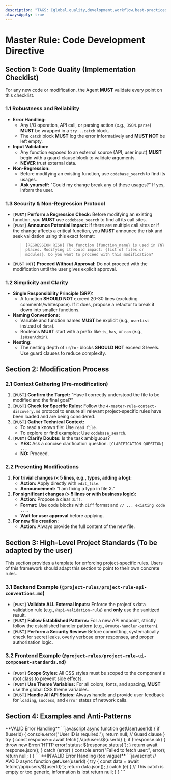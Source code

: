 ```yaml
---
description: "TAGS: [global,quality,development,workflow,best-practices] | TRIGGERS: code,develop,modify,refactor,implement,fix | SCOPE: global | DESCRIPTION: A foundational directive for all code development, defining checklists for quality, reliability, and clarity, as well as a strict process for making modifications."
alwaysApply: true
---
```

# Master Rule: Code Development Directive

## Section 1: Code Quality (Implementation Checklist)
For any new code or modification, the Agent **MUST** validate every point on this checklist.

### 1.1 Robustness and Reliability
- **Error Handling:**
    - Any I/O operation, API call, or parsing action (e.g., `JSON.parse`) **MUST** be wrapped in a `try...catch` block.
    - The `catch` block **MUST** log the error informatively and **MUST NOT** be left empty.
- **Input Validation:**
    - Any function exposed to an external source (API, user input) **MUST** begin with a guard-clause block to validate arguments.
    - **NEVER** trust external data.
- **Non-Regression:**
    - Before modifying an existing function, use `codebase_search` to find its usages.
    - **Ask yourself:** "Could my change break any of these usages?" If yes, inform the user.

### 1.3 Security & Non-Regression Protocol
-   **`[MUST]` Perform a Regression Check:** Before modifying an existing function, you **MUST** use `codebase_search` to find all its call sites.
-   **`[MUST]` Announce Potential Impact:** If there are multiple call sites or if the change affects a critical function, you **MUST** announce the risk and seek validation using this exact format:
    > `[REGRESSION RISK] The function {function_name} is used in {N} places. Modifying it could impact: {list of files or modules}. Do you want to proceed with this modification?`
-   **`[MUST NOT]` Proceed Without Approval:** Do not proceed with the modification until the user gives explicit approval.

### 1.2 Simplicity and Clarity
- **Single Responsibility Principle (SRP):**
    - A function **SHOULD NOT** exceed 20-30 lines (excluding comments/whitespace). If it does, propose a refactor to break it down into smaller functions.
- **Naming Conventions:**
    - Variable and function names **MUST** be explicit (e.g., `userList` instead of `data`).
    - Booleans **MUST** start with a prefix like `is`, `has`, or `can` (e.g., `isUserAdmin`).
- **Nesting:**
    - The nesting depth of `if`/`for` blocks **SHOULD NOT** exceed 3 levels. Use guard clauses to reduce complexity.

## Section 2: Modification Process

### 2.1 Context Gathering (Pre-modification)
1.  **`[MUST]` Confirm the Target:** "Have I correctly understood the file to be modified and the final goal?"
2.  **`[MUST]` Check for Specific Rules:** Follow the `4-master-rule-context-discovery.md` protocol to ensure all relevant project-specific rules have been loaded and are being considered.
3.  **`[MUST]` Gather Technical Context:** 
    - To read a known file: Use `read_file`.
    - To explore or find examples: Use `codebase_search`.
4.  **`[MUST]` Clarify Doubts:** Is the task ambiguous?
    - **YES:** Ask a concise clarification question. `[CLARIFICATION QUESTION] ...`
    - **NO:** Proceed.

### 2.2 Presenting Modifications
1.  **For trivial changes (< 5 lines, e.g., typos, adding a log):**
    *   **Action:** Apply directly with `edit_file`.
    *   **Announcement:** "I am fixing a typo in file X."
2.  **For significant changes (> 5 lines or with business logic):**
    *   **Action:** Propose a clear `diff`.
    *   **Format:** Use code blocks with `diff` format and `// ... existing code ...`.
    *   **Wait for user approval** before applying.
3.  **For new file creation:**
    *   **Action:** Always provide the full content of the new file.

## Section 3: High-Level Project Standards (To be adapted by the user)

This section provides a template for enforcing project-specific rules. Users of this framework should adapt this section to point to their own concrete rules.

### 3.1 Backend Example (`@project-rules/project-rule-api-conventions.md`)
- **`[MUST]` Validate ALL External Inputs:** Enforce the project's data validation rule (e.g., `@api-validation-rule`) and **only** use the sanitized result.
- **`[MUST]` Follow Established Patterns:** For a new API endpoint, strictly follow the established handler pattern (e.g., `@route-handler-pattern`).
- **`[MUST]` Perform a Security Review:** Before committing, systematically check for secret leaks, overly verbose error responses, and proper authorization logic.

### 3.2 Frontend Example (`@project-rules/project-rule-ui-component-standards.md`)
- **`[MUST]` Scope Styles:** All CSS styles must be scoped to the component's root class to prevent side effects.
- **`[MUST]` Use Theme Variables:** For all colors, fonts, and spacing, **MUST** use the global CSS theme variables.
- **`[MUST]` Handle All API States:** Always handle and provide user feedback for `loading`, `success`, and `error` states of network calls.

## Section 4: Examples and Anti-Patterns

<example>
**VALID Error Handling**
```javascript
async function getUser(userId) {
  if (!userId) {
    console.error("User ID is required.");
    return null; // Guard clause
  }
  try {
    const response = await fetch(`/api/users/${userId}`);
    if (!response.ok) {
        throw new Error(`HTTP error! status: ${response.status}`);
    }
    return await response.json();
  } catch (error) {
    console.error("Failed to fetch user:", error);
    return null;
  }
}
```
</example>

<example type="invalid">
**INVALID Error Handling (too vague)**
```javascript
// AVOID
async function getUser(userId) {
  try {
    const data = await fetch(`/api/users/${userId}`);
    return data.json();
  } catch (e) {
    // This catch is empty or too generic, information is lost
    return null;
  }
}
```
</example> 